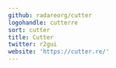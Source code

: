 ```yaml
---
github: radareorg/cutter
logohandle: cutterre
sort: cutter
title: Cutter
twitter: r2gui
website: 'https://cutter.re/'
---
```

